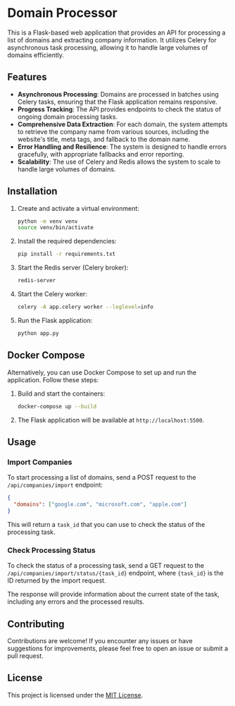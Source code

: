 # Domain Processor
This is a Flask-based web application that provides an API for processing a list of domains and extracting company information. It utilizes Celery for asynchronous task processing, allowing it to handle large volumes of domains efficiently.

## Features

- **Asynchronous Processing**: Domains are processed in batches using Celery tasks, ensuring that the Flask application remains responsive.
- **Progress Tracking**: The API provides endpoints to check the status of ongoing domain processing tasks.
- **Comprehensive Data Extraction**: For each domain, the system attempts to retrieve the company name from various sources, including the website's title, meta tags, and fallback to the domain name.
- **Error Handling and Resilience**: The system is designed to handle errors gracefully, with appropriate fallbacks and error reporting.
- **Scalability**: The use of Celery and Redis allows the system to scale to handle large volumes of domains.

## Installation
1. Create and activate a virtual environment:
   ```bash
   python -m venv venv
   source venv/bin/activate
   ```
2. Install the required dependencies:
   ```bash
   pip install -r requirements.txt
   ```
3. Start the Redis server (Celery broker):
   ```bash
   redis-server
   ```
4. Start the Celery worker:
   ```bash
   celery -A app.celery worker --loglevel=info
   ```
5. Run the Flask application:
   ```bash
   python app.py
   ```

## Docker Compose
Alternatively, you can use Docker Compose to set up and run the application. Follow these steps:

1. Build and start the containers:
   ```bash
   docker-compose up --build
   ```
2. The Flask application will be available at `http://localhost:5500`.

## Usage

### Import Companies
To start processing a list of domains, send a POST request to the `/api/companies/import` endpoint:

```json
{
  "domains": ["google.com", "microsoft.com", "apple.com"]
}
```

This will return a `task_id` that you can use to check the status of the processing task.

### Check Processing Status
To check the status of a processing task, send a GET request to the `/api/companies/import/status/{task_id}` endpoint, where `{task_id}` is the ID returned by the import request.

The response will provide information about the current state of the task, including any errors and the processed results.

## Contributing
Contributions are welcome! If you encounter any issues or have suggestions for improvements, please feel free to open an issue or submit a pull request.

## License
This project is licensed under the [MIT License](LICENSE).